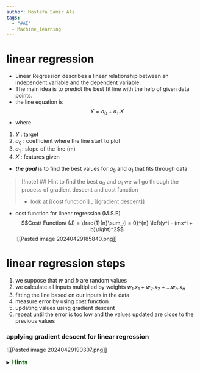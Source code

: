 ```yaml
---
author: Mostafa Samir Ali
tags:
  - "#AI"
  - Machine_learning
---
```



# linear regression
- Linear Regression describes a linear relationship between an independent variable and the dependent variable.
- The main idea is to predict the best fit line with the help of given data points.
- the line equation is 
$$ Y = a_0 + a_1 .X $$
- where 
1.  $Y$ : target
2.  $a_0$ : coefficient where the line start to plot
3.  $a_1$ : slope of the line (m)
4.  $X$ : features given

- ***the goal*** is to find the best values for $a_0$ and $a_1$ that fits through data
>[!note] ## Hint
>to find the best $a_0$ and $a_1$ we wil go through the process of gradient descent and cost function 
> - look at [[cost function]] , [[gradient descent]] 


-  cost function for linear regression (M.S.E)
$$Cost\ Function\ (J) = \frac{1}{n}\sum_{i = 0}^{n} \left(y^i - (mx^i + b)\right)^2$$
![[Pasted image 20240429185840.png]]


# linear regression steps
1. we suppose that $w$ and $b$ are random values
2. we calculate all inputs multiplied by weights $w_1.x_1 + w_2.x_2 +\dots w_n.x_n$ 
3. fitting the line based on our inputs in the data
4. measure error by using cost function
5. updating values using gradient descent 
6. repeat until the error is too low and the values updated are close to the previous values

### applying gradient descent for linear regression

![[Pasted image 20240429190307.png]]


<details>
<summary>
    <font size='3', color='darkgreen'><b>Hints</b></font>
</summary>
    <p>
    <ul>
        <li>Try $w = 200$ and $b = 100$ </li>
    </ul>
    </p>

# practical 
- after cleaning the data we are now ready to proceed in the machine learning process
- we will follow some steps
	1. measure correlation
	2. one hot encoder
	3. split the data into train and test data
	4. model 
	5. measuring error

## 1. measure correlation

## 2. One hot encoder
## 3. split the data
- we now are able to split the data into training data and testing data
- the user defines the ratio of both training and testing data according to the total size of the data
- usually we split the data 80 : 20
	- 80 ==> training
	- 20 ==> testing
- steps:-
	1. we split the features and the target away from each other
	2. split the data to train and test data
* code practice
```python
# steps to split the data

## seperate the feature data from the target data
X = data.drop('price' ,axis = 1).values     # axis = 1 ==> column / values ==> to get the vales
y = data["price"].values

## import train_test_split function from sklean
from sklearn.model_selection import train_test_split

## splitting the data
x_train , x_test , y_train , y_test = train_test_split(X , y , test_size = 0.2)
```

## 4. model
- choosing the model according to the nature of the data
- in this notebook we choose Linear Regression 
- so , the procedure is 
	1. import the model from sklearn and declare an object
	2. train the model
	3. make prediction
#### import the model
- we should import the model from sklearn library , linear model module
```python
# import model 
from sklearn.linear_model import LinearRegression

# make an object of the model
model = LinearRegression()
```
#### Train the model
- the model will be trained on the training dataset we separated from original dataset
- the model will be trained on **x_train** and **y_train** 

```python
# training the model
model.fit(x_train , y_train)
```

#### making a prediction
- now , let the model make a prediction of the data
- the model will predict the value of the target 
* the procedure for prediction process :-
		- pass **x_test** to the model
		- the model give a prediction , the result will be **y_pred**  
		- in the error measure **y_test** will be compared to **y_pred** to see how much difference between them and how the model preformed
		- predict(x_test) ---> y_pred 

```python
# making prediction
y_pred = model.predict(x_test)
```

## 5. Measuring error
- we use many techniques in measuring errors [[cost function]]
- in this note book we will use M.S.E 
- steps:-
	- import the mean_square_error from sklearn.metrics
	- measure the error between **y_pred** , **y_test**
#### error measure code

```python
# importing the mean_square_error
from sklearn.metrics import mean_square_error

# measure the error
mean_square_error(y_pred , y_test)
```

 